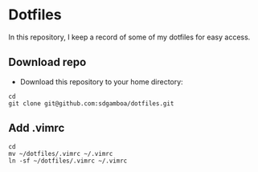 # Dotfiles

In this repository, I keep a record of some of my dotfiles for easy access.

## Download repo


+ Download this repository to your home directory:

```
cd
git clone git@github.com:sdgamboa/dotfiles.git
```
## Add .vimrc

```
cd
mv ~/dotfiles/.vimrc ~/.vimrc
ln -sf ~/dotfiles/.vimrc ~/.vimrc
```


